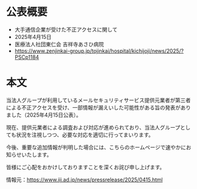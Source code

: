 # 公表概要
- 大手通信企業が受けた不正アクセスに関して
- 2025年4月15日
- 医療法人社団東仁会 吉祥寺あさひ病院
- https://www.zenjinkai-group.jp/tojinkai/hospital/kichijoji/news/2025/?PSCp1184

# 本文
当法人グループが利用しているメールセキュリティサービス提供元業者が第三者による不正アクセスを受け、一部情報が漏えいした可能性がある旨の発表がありました（2025年4月15日公表）。

現在、提供元業者による調査および対応が進められており、当法人グループとしても状況を注視しつつ、必要な対応を適切に行ってまいります。

今後、重要な追加情報が判明した場合には、こちらのホームページで速やかにお知らせいたします。

皆様にご心配をおかけしておりますことを深くお詫び申し上げます。

情報元：https://www.iij.ad.jp/news/pressrelease/2025/0415.html
